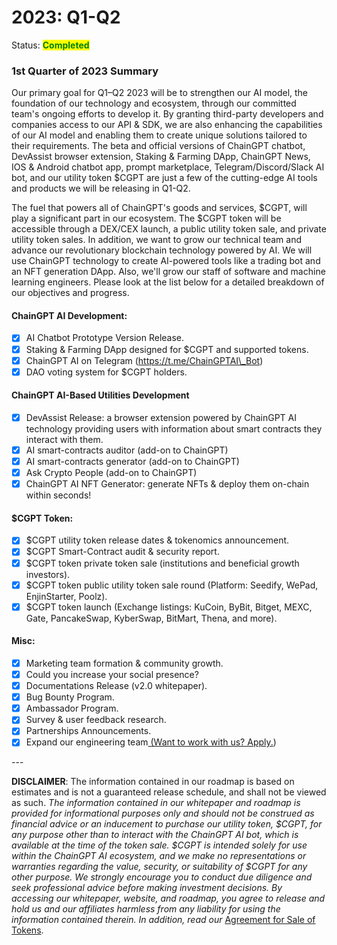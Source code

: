 # 2023: Q1-Q2

Status: <mark style="color:green;">**Completed**</mark>

### 1st Quarter of 2023 Summary

Our primary goal for Q1–Q2 2023 will be to strengthen our AI model, the foundation of our technology and ecosystem, through our committed team's ongoing efforts to develop it. By granting third-party developers and companies access to our API & SDK, we are also enhancing the capabilities of our AI model and enabling them to create unique solutions tailored to their requirements. The beta and official versions of ChainGPT chatbot, DevAssist browser extension, Staking & Farming DApp, ChainGPT News, IOS & Android chatbot app, prompt marketplace, Telegram/Discord/Slack AI bot, and our utility token $CGPT are just a few of the cutting-edge AI tools and products we will be releasing in Q1-Q2.

The fuel that powers all of ChainGPT's goods and services, $CGPT, will play a significant part in our ecosystem. The $CGPT token will be accessible through a DEX/CEX launch, a public utility token sale, and private utility token sales. In addition, we want to grow our technical team and advance our revolutionary blockchain technology powered by AI. We will use ChainGPT technology to create AI-powered tools like a trading bot and an NFT generation DApp. Also, we'll grow our staff of software and machine learning engineers. Please look at the list below for a detailed breakdown of our objectives and progress.

#### ChainGPT AI Development:

* [x] AI Chatbot Prototype Version Release.
* [x] Staking & Farming DApp designed for $CGPT and supported tokens.
* [x] ChainGPT AI on Telegram (https://t.me/ChainGPTAI\_Bot)&#x20;
* [x] DAO voting system for $CGPT holders.

#### ChainGPT AI-Based Utilities Development

* [x] DevAssist Release:  a browser extension powered by ChainGPT AI technology providing users with information about smart contracts they interact with them.
* [x] AI smart-contracts auditor (add-on to ChainGPT)
* [x] AI smart-contracts generator (add-on to ChainGPT)
* [x] Ask Crypto People (add-on to ChainGPT)
* [x] ChainGPT AI NFT Generator: generate NFTs & deploy them on-chain within seconds!

#### $CGPT Token:

* [x] $CGPT utility token release dates & tokenomics announcement.
* [x] $CGPT Smart-Contract audit & security report.
* [x] $CGPT token private token sale (institutions and beneficial growth investors).
* [x] $CGPT token public utility token sale round (Platform: Seedify, WePad, EnjinStarter, Poolz).
* [x] $CGPT token launch (Exchange listings: KuCoin, ByBit, Bitget, MEXC, Gate, PancakeSwap, KyberSwap, BitMart, Thena, and more).

#### Misc:

* [x] Marketing team formation & community growth.
* [x] Could you increase your social presence?
* [x] Documentations Release (v2.0 whitepaper).
* [x] Bug Bounty Program.
* [x] Ambassador Program.
* [x] Survey & user feedback research.
* [x] Partnerships Announcements.&#x20;
* [x] Expand our engineering team[ (Want to work with us? Apply.](broken-reference))

\---

**DISCLAIMER**: The information contained in our roadmap is based on estimates and is not a guaranteed release schedule, and shall not be viewed as such. _The information contained in our whitepaper and roadmap is provided for informational purposes only and should not be construed as financial advice or an inducement to purchase our utility token, $CGPT, for any purpose other than to interact with the ChainGPT AI bot, which is available at the time of the token sale. $CGPT is intended solely for use within the ChainGPT AI ecosystem, and we make no representations or warranties regarding the value, security, or suitability of $CGPT for any other purpose. We strongly encourage you to conduct due diligence and seek professional advice before making investment decisions. By accessing our whitepaper, website, and roadmap, you agree to release and hold us and our affiliates harmless from any liability for using the information contained therein.  In addition, read our_ [Agreement for Sale of Tokens](https://www.chaingpt.org/licences).
